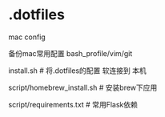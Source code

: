 # .dotfiles
mac config 

备份mac常用配置 bash_profile/vim/git

install.sh # 将.dotfiles的配置 软连接到 本机

script/homebrew_install.sh # 安装brew下应用

script/requirements.txt # 常用Flask依赖

